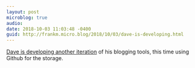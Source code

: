 ```yaml
---
layout: post
microblog: true
audio: 
date: 2018-10-03 11:03:48 -0400
guid: http://frankm.micro.blog/2018/10/03/dave-is-developing.html
---
```

[Dave is developing another iteration](http://scripting.com/2018/10/02.html#a021728) of his blogging tools, this time using Github for the storage. 
